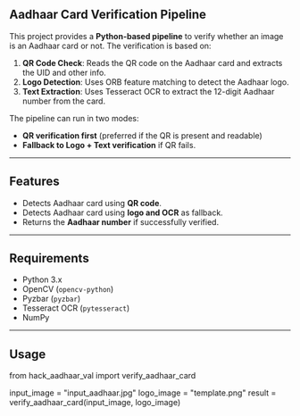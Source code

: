 ## Aadhaar Card Verification Pipeline 

This project provides a **Python-based pipeline** to verify whether an image is an Aadhaar card or not. The verification is based on:
1. **QR Code Check**: Reads the QR code on the Aadhaar card and extracts the UID and other info.  
2. **Logo Detection**: Uses ORB feature matching to detect the Aadhaar logo.  
3. **Text Extraction**: Uses Tesseract OCR to extract the 12-digit Aadhaar number from the card.

The pipeline can run in two modes:
- **QR verification first** (preferred if the QR is present and readable)
- **Fallback to Logo + Text verification** if QR fails.
----
## Features
- Detects Aadhaar card using **QR code**.
- Detects Aadhaar card using **logo and OCR** as fallback.
- Returns the **Aadhaar number** if successfully verified.
---
## Requirements

- Python 3.x
- OpenCV (`opencv-python`)
- Pyzbar (`pyzbar`)
- Tesseract OCR (`pytesseract`)
- NumPy
---

## Usage
from hack_aadhaar_val import verify_aadhaar_card

input_image = "input_aadhaar.jpg"
logo_image = "template.png"
result = verify_aadhaar_card(input_image, logo_image)

